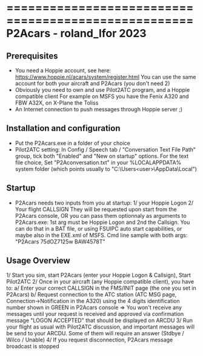 ====================================================
		P2Acars - roland_lfor 2023
====================================================

 Prerequisites
-------------------------------
- You need a Hoppie account, see here: https://www.hoppie.nl/acars/system/register.html
	You can use the same account for both your aircraft and P2Acars (you don't need 2)
- Obviously you need to own and use Pilot2ATC program, and a Hoppie compatible client
	For example on MSFS you have the Fenix A320 and FBW A32X, on X-Plane the Toliss
- An Internet connection to push messages through Hoppie server ;)
	
 Installation and configuration
-------------------------------
- Put the P2Acars.exe in a folder of your choice
- Pilot2ATC setting: In Config / Speech tab / "Conversation Text File Path" group, 
	tick both "Enabled" and "New on startup" options.
	For the text file choice, Set "P2Aconversation.txt" in your %LOCALAPPDATA% system folder
	(which points usually to "C:\Users\<user>\AppData\Local")

 Startup
-------------------------------
- P2Acars needs two inputs from you at startup:
	1/ your Hoppie Logon
	2/ Your flight CALLSIGN
  They will be requested upon start from the P2Acars console,
  OR you can pass them optionnaly as arguments to P2Acars.exe:
	1st arg must be Hoppie Logon and 2nd the Callsign.
  You can do that in a BAT file, or using FSUIPC auto start capabilities,
	 or maybe also in the EXE.xml of MSFS.
  Cmd line sample with both args: "P2Acars 75dOZ7125w BAW4578T"
	
 Usage Overview
-------------------------------
1/ Start you sim, start P2Acars (enter your Hoppie Logon & Callsign), Start Pilot2ATC
2/ Once in your aircraft (any Hoppie compatible client), you have to:
	a/ Enter your correct CALLSIGN in the FMS/INIT page (the one you set in P2Acars)
	b/ Request connection to the ATC station (ATC MSG page, Connection->Notification in the A320)
	using the 4 digits identification number shown in GREEN in P2Acars console
	=> You won't receive any messages until your request is received and approved
	via confirmation message "LOGON ACCEPTED" that should be displayed on ARCDU
3/ Run your flight as usual with Pilot2ATC discussion, and important messages
	will be send to your ARCDU. Some of them will require an answer (Stdbye / Wilco / Unable)
4/ If you request disconnection, P2Acars message broadcast is stopped
